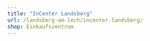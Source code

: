 ```yaml
---
title: "InCenter Landsberg"
url: /landsberg-am-lech/incenter-landsberg/
shop: Einkaufszentrum
---
```

